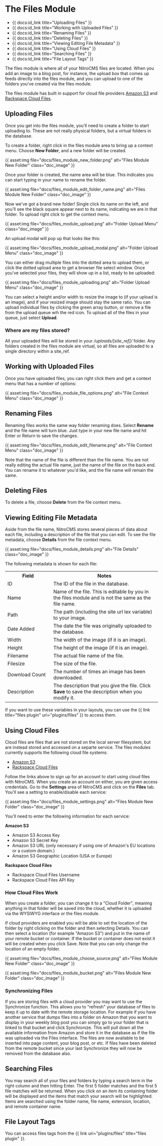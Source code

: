 # The Files Module

* {{ docs:id_link title="Uploading Files" }}
* {{ docs:id_link title="Working with Uploaded Files" }}
* {{ docs:id_link title="Renaming Files" }}
* {{ docs:id_link title="Deleting Files" }}
* {{ docs:id_link title="Viewing Editing File Metadata" }}
* {{ docs:id_link title="Using Cloud Files" }}
* {{ docs:id_link title="Searching Files" }}
* {{ docs:id_link title="File Layout Tags" }}

The files module is where all of your NitroCMS files are located. When you add an image to a blog post, for instance, the upload box that comes up feeds directly into the files module, and you can upload to one of the folders you've created via the files module.

The files module has built in support for cloud file providers [Amazon S3](http://aws.amazon.com/s3/) and [Rackspace Cloud Files](http://www.rackspace.com/cloud/public/files/).

## Uploading Files

Once you get into the files module, you'll need to create a folder to start uploading to. These are not really physical folders, but a virtual folders in the database.

To create a folder, right click in the files module area to bring up a context menu. Choose **New Folder**, and a new folder will be created.

{{ asset:img file="docs/files\_module\_new\_folder.png" alt="Files Module New Folder" class="doc_image" }}

Once your folder is created, the name area will be blue. This indicates you can start typing in your name to rename the folder.

{{ asset:img file="docs/files\_module\_edit\_folder\_name.png" alt="Files Module New Folder" class="doc_image" }}

Now we've got a brand new folder! Single click its name on the left, and you'll see the black square appear next to its name, indicating we are in that folder. To upload right click to get the context menu.

{{ asset:img file="docs/files\_module\_upload.png" alt="Folder Upload Menu" class="doc_image" }}

An upload modal will pop up that looks like this:

{{ asset:img file="docs/files\_module\_upload\_modal.png" alt="Folder Upload Menu" class="doc_image" }}

You can either drag multiple files into the dotted area to upload them, or click the dotted upload area to get a browser file select window. Once you've selected your files, they will show up in a list, ready to be uploaded:

{{ asset:img file="docs/files\_module\_uploading.png" alt="Folder Upload Menu" class="doc_image" }}

You can select a height and/or width to resize the image to (if your upload is an image), and if your resized image should stay the same ratio. You can upload individual files by clicking the green array button, or remove a file from the upload queue wih the red icon. To upload all of the files in your queue, just select **Upload**.

### Where are my files stored?

All your uploaded files will be stored in your _/uploads/[site\_ref]/_ folder. Any folders created in the files module are virtual, so all files are uploaded to a single directory within a site\_ref.

## Working with Uploaded Files

Once you have uploaded files, you can right click them and get a context menu that has a number of options:

{{ asset:img file="docs/files\_module\_file\_options.png" alt="File Context Menu" class="doc_image" }}

## Renaming Files

Renaming files works the same way folder renaming does. Select **Rename** and the file name will turn blue. Just type in your new file name and hit Enter or Return to save the changes.

{{ asset:img file="docs/files\_module\_edit\_filename.png" alt="File Context Menu" class="doc_image" }}

Note that the name of the file is different than the file name. You are not really editing the actual file name, just the name of the file on the back end. You can rename it to whatever you'd like, and the file name will remain the same.

## Deleting Files

To delete a file, choose **Delete** from the file context menu.

## Viewing Editing File Metadata

Aside from the file name, NitroCMS stores several pieces of data about each file, including a description of the file that you can edit. To see the file metadata, choose **Details** from the file context menu.

{{ asset:img file="docs/files\_module\_details.png" alt="File Details" class="doc_image" }}

The following metadata is shown for each file:

<table>
	<tr>
		<th width="30%">Field</th>
		<th>Notes</th>
	</tr>
	<tr>
		<td>ID</td>
		<td>The ID of the file in the database.</td>
	</tr>
	<tr>
		<td>Name</td>
		<td>Name of the file. This is editable by you in the files module and is not the same as the file name.</td>
	</tr>
	<tr>
		<td>Path</td>
		<td>The path (including the site url lex variable) to your image.</td>
	</tr>
	<tr>
		<td>Date Added</td>
		<td>The date the file was originally uploaded to the database.</td>
	</tr>
	<tr>
		<td>Width</td>
		<td>The width of the image (if it is an image).</td>
	</tr>
	<tr>
		<td>Height</td>
		<td>The height of the image (if it is an image).</td>
	</tr>
	<tr>
		<td>Filename</td>
		<td>The actual file name of the file.</td>
	</tr>
	<tr>
		<td>Filesize</td>
		<td>The size of the file.</td>
	</tr>
	<tr>
		<td>Download Count</td>
		<td>The number of times an image has been downloaded.</td>
	</tr>
	<tr>
		<td>Description</td>
		<td>The description that you give the file. Click <strong>Save</strong> to save the description when you modify it.</td>
	</tr>
</table>

If you want to use these variables in your layouts, you can use the {{ link title="files plugin" uri="plugins/files" }} to access them.

## Using Cloud Files

Cloud files are files that are not stored on the local server filesystem, but are instead stored and accessed on a separte service. The files modules currently supports the following cloud file systems:

* [Amazon S3](http://aws.amazon.com/s3/)
* [Rackspace Cloud Files](http://www.rackspace.com/cloud/public/files/)

Follow the links above to sign up for an account to start using cloud files with NitroCMS. When you create an account on either, you are given access credentials. Go to the **Settings** area of NitroCMS and click on the **Files** tab. You'll see a setting to enable/disable each service:

{{ asset:img file="docs/files\_module\_settings.png" alt="Files Module New Folder" class="doc_image" }}

You'll need to enter the following information for each service:

**Amazon S3**

* Amazon S3 Access Key
* Amazon S3 Secret Key
* Amazon S3 URL (only necessary if using one of Amazon's EU locations or a custom domain.)
* Amazon S3 Geographic Location (USA or Europe)

**Rackspace Cloud Files**

* Rackspace Cloud Files Username
* Rackspace Cloud Files API Key

### How Cloud Files Work

When you create a folder, you can change it to a "Cloud Folder", meaning anything in that folder will be saved into the cloud, whether it is uploaded via the WYSIWYG interface or the files module.

If cloud providers are enabled you will be able to set the location of the folder by right clicking on the folder and then selecting Details. You can then select a location (for example "Amazon S3") and put in the name of your remote bucket or container. If the bucket or container does not exist it will be created when you click Save. Note that you can only change the location of an empty folder.

{{ asset:img file="docs/files\_module\_choose\_source.png" alt="Files Module New Folder" class="doc_image" }}

{{ asset:img file="docs/files\_module\_bucket.png" alt="Files Module New Folder" class="doc_image" }}

### Synchronizing Files

If you are storing files with a cloud provider you may want to use the Synchronize function. This allows you to "refresh" your database of files to keep it up to date with the remote storage location. For example if you have another service that dumps files into a folder on Amazon that you want to display in your weekly blog post you can simply go to your folder that is linked to that bucket and click Synchronize. This will pull down all the available information from Amazon and store it in the database as if the file was uploaded via the Files interface. The files are now available to be inserted into page content, your blog post, or etc. If files have been deleted from the remote bucket since your last Synchronize they will now be removed from the database also.

## Searching Files

You may search all of your files and folders by typing a search term in the right column and then hitting Enter. The first 5 folder matches and the first 5 file matches will be returned. When you click on an item its containing folder will be displayed and the items that match your search will be highlighted. Items are searched using the folder name, file name, extension, location, and remote container name.

## File Layout Tags

You can access files tags from the {{ link uri="plugins/files" title="files plugin" }}.

